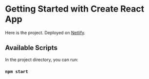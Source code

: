 # Getting Started with Create React App

Here is the project. Deployed on   [Netlify](https://cryptoappmobile.netlify.app/).

## Available Scripts

In the project directory, you can run:

### `npm start`
